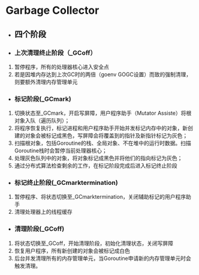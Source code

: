  # Garbage Collector


- ## 四个阶段
- ### 上次清理终止阶段（_GCoff）
1. 暂停程序，所有的处理器核心进入安全点
2. 若是因堆内存达到上次GC时的两倍（goenv GOGC设置）而致的强制清理，则要额外清理内存管理单元
- ### 标记阶段(_GCmark)
1. 切换状态至_GCmark，开启写屏障，用户程序助手（Mutator Assiste）将根对象入队（遍历队列）；
2. 将程序恢复执行，标记进程和用户程序助手开始并发标记内存中的对象，新创建的对象会被标记成黑色，写屏障会将覆盖到的指针及新指针标记为灰色；
3. 扫描根对象，包括Goroutine的栈、全局对象、不在堆中的运行时数据。扫描Goroutine栈时会暂停当前处理器核心；
4. 处理灰色队列中的对象，将对象标记成黑色并将他们的指向标记为灰色；
5. 通过分布式算法检查剩余的工作，在标记阶段完成后进入标记终止阶段
- ### 标记终止阶段(_GCmarktermination)
1. 暂停程序、将状态切换至_GCmarktermination，关闭辅助标记的用户程序助手
2. 清理处理器上的线程缓存
- ### 清理阶段(_GCoff)
1. 将状态切换至_GCoff，开始清理阶段，初始化清理状态，关闭写屏障
2. 恢复用户程序，所有新创建的对象会被标记成白色
3. 后台并发清理所有的内存管理单元，当Goroutine申请新的内存管理单元时会触发清理。